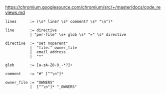 https://chromium.googlesource.com/chromium/src/+/master/docs/code_reviews.md

```
lines      := (\s* line? \s* comment? \s* "\n")*

line       := directive
           | "per-file" \s+ glob \s* "=" \s* directive

directive  := "set noparent"
           |  "file:" owner_file
           |  email_address
           |  "*"

glob       := [a-zA-Z0-9_-*?]+

comment    := "#" [^"\n"]*

owner_file := "OWNERS"
           |  [^"\n"]* "_OWNERS"
```
